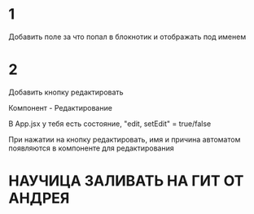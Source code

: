 # 1
Добавить поле за что попал в блокнотик и отображать под именем

# 2
Добавить кнопку редактировать

Компонент - Редактирование

В App.jsx у тебя есть состояние, "edit, setEdit" = true/false

При нажатии на кнопку редактировать, имя и причина автоматом появляются в компоненте для редактирования

# НАУЧИЦА ЗАЛИВАТЬ НА ГИТ ОТ АНДРЕЯ